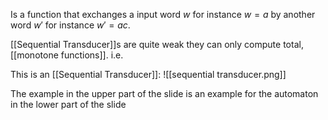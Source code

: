 

Is a function that exchanges a input word $w$ for instance $w=a$ by another word $w'$ for instance $w'=ac$.

[[Sequential Transducer]]s are quite weak they can only compute total, [[monotone functions]]. i.e.

This is an [[Sequential Transducer]]:
![[sequential transducer.png]]

The example in the upper part of the slide is an example for the automaton in the lower part of the slide